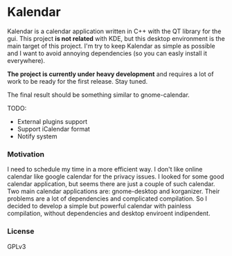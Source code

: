 # Kalendar

Kalendar is a calendar application written in C++ with the QT library for the gui. This project **is not related** with KDE, but this desktop environment is the main target of this project. I'm try to keep Kalendar as simple as possible and I want to avoid annoying dependencies (so you can easly install it everywhere).

**The project is currently under heavy development** and requires a lot of work to be ready for the first release. Stay tuned.

The final result should be something similar to gnome-calendar.

TODO:
* External plugins support
* Support iCalendar format
* Notify system

### Motivation
I need to schedule my time in a more efficient way. I don't like online calendar like google calendar for the privacy issues. I looked for some good calendar application, but seems there are just a couple of such calendar. Two main calendar applications are: gnome-desktop and korganizer. Their problems are a lot of dependencies and complicated compilation. So I decided to develop a simple but powerful calendar with painless compilation, without dependencies and desktop enviroent indipendent.

### License
GPLv3
